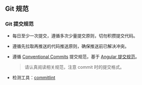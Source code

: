## Git 规范

### Git 提交规范
* 每日至少一次提交，遵循多次少量提交原则，切勿积攒提交代码。

* 遵循先拉取再推送的代码推送原则，确保推送前已解决冲突。

* 遵循 [Conventional Commits](https://www.conventionalcommits.org/en/v1.0.0-beta.3/) 提交规范，基于 [Angular 提交规范](https://github.com/angular/angular/blob/master/CONTRIBUTING.md#-commit-message-guidelines)。

  > 请认真阅读相关规范，注意 commit 时的提交格式。

* 检测工具：[commitlint](https://conventional-changelog.github.io/commitlint)
